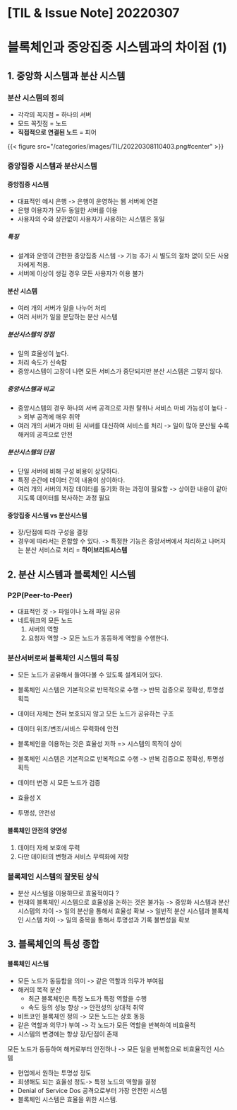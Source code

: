 # [TIL & Issue Note] 20220307

# 블록체인과 중앙집중 시스템과의 차이점 (1)

## 1. 중앙화 시스템과 분산 시스템
### 분산 시스템의 정의
- 각각의 꼭지점 = 하나의 서버
- 모드 꼭짓점 = 노드
- **직접적으로 연결된 노드** = 피어

{{< figure src="/categories/images/TIL/20220308110403.png#center" >}}

### 중앙집중 시스템과 분산시스템
#### 중앙집중 시스템
- 대표적인 예시 은행 -> 은행이 운영하는 웹 서버에 연결
- 은행 이용자가 모두 동일한 서버를 이용
- 사용자의 수와 상관없이 사용자가 사용하는 시스템은 동일

##### 특징
- 설계와 운영이 간편한 중앙집중 시스템 -> 기능 추가 시 별도의 절차 없이 모든 사용자에게 적용.
- 서버에 이상이 생길 경우 모든 사용자가 이용 불가


#### 분산 시스템
- 여러 개의 서버가 일을 나누어 처리
- 여러 서버가 일을 분담하는 분산 시스템

##### 분산시스템의 장점
- 일의 효울성이 높다.
- 처리 속도가 신속함
- 중앙시스템이 고장이 나면 모든 서비스가 중단되지만 분산 시스템은 그렇지 않다.

##### 중앙시스템과 비교
- 중앙시스템의 경우 하나의 서버 공격으로 자원 탈취나 서비스 마비 가능성이 높다 -> 외부 공격에 매우 취약
- 여러 개의 서버가 마비 된 서버를 대신하여 서비스를 처리 -> 일이 많아 분산될 수록 해커의 공격으로 안전

##### 분산시스템의 단점
- 단일 서버에 비해 구성 비용이 상당하다.
- 특정 순간에 데이터 간의 내용이 상이하다.
- 여러 개의 서버의 저장 데이터를 동기화 하는 과정이 필요함 -> 상이한 내용이 같아지도록 데이터를 복사하는 과정 필요

#### 중앙집중 시스템 vs 분산시스템
- 장/단점에 따라 구성을 결정
- 경우에 따라서는 혼합할 수 있다. -> 특정한 기능은 중앙서버에서 처리하고 나머지는 분산 서비스로 처리 = **하이브리드시스템**

## 2. 분산 시스템과 블록체인 시스템
### P2P(Peer-to-Peer)
- 대표적인 것 -> 파일이나 노래 파일 공유
- 네트워크의 모든 노드
	1. 서버의 역할
	2. 요청자 역할
-> 모든 노드가 동등하게 역할을 수행한다.


### 분산서버로써 블록체인 시스템의 특징



- 모든 노드가 공유해서 들여다볼 수 있도록 설계되어 있다. 
- 블록체인 시스템은 기본적으로 반복적으로 수행 -> 반복 검증으로 정확성, 투명성 획득

- 데이터 자체는 전혀 보호되지 않고 모든 노드가 공유하는 구조
- 데이터 위조/변조/서비스 무력화에 안전
- 블록체인을 이용하는 것은 효율성 저하 => 시스템의 목적이 상이
- 블록체인 시스템은 기본적으로 반복적으로 수행 -> 반복 검증으로 정확성, 투명성 획득
- 데이터 변경 시 모든 노드가 검증
- 효율성 X
- 투명성, 안전성


#### 블록체인 안전의 양면성
1. 데이터 자체 보호에 무력
2. 다만 데이터의 변형과 서비스 무력화에 저항


### 블록체인 시스템의 잘못된 상식
- 분산 시스템을 이용하므로 효율적이다 ?
- 현재의 블록체인 시스템으로 효율성을 논하는 것은 불가능
-> 중앙화 시스템과 분산 시스템의 차이 -> 일의 분산을 통해서 효율성 확보
-> 일반적 분산 시스템과 블록체인 시스템 차이 -> 일의 중복을 통해서 투명성과 기록 불변성을 확보


## 3. 블록체인의 특성 종합
#### 블록체인 시스템 
- 모든 노드가 동등함을 의미 -> 같은 역할과 의무가 부여됨
- 해커의 목적 분산
	- 최근 블록체인은 특정 노드가 특정 역할을 수행
	- 속도 등의 성능 향상 -> 안전성의 상대적 취약
- 비트코인 블록체인 정의 -> 모든 노드는 상호 동등
- 같은 역할과 의무가 부여 -> 각 노드가 모든 역할을 반복하여 비효율적
- 시스템의 변경에는 항상 장/단점이 존재

모든 노드가 동등하여 해커로부터 안전하나 -> 모든 일을 반복함으로 비효율적인 시스템
- 현업에서 원하는 투명성 정도
- 희생해도 되는 효율성 정도-> 특정 노드의 역할을 결정
- Denial of Service Dos 공격으로부터 가장 안전한 시스템
- 블록체인 시스템은 효율을 위한 시스템.
